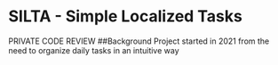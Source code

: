 # SILTA - Simple Localized Tasks
PRIVATE CODE REVIEW
##Background
Project started in 2021 from the need to organize daily tasks in an intuitive way
